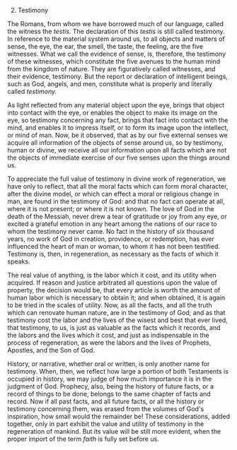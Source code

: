 2. Testimony 

The  Romans,  from  whom  we  have  borrowed  much  of  our language, called the witness the *testis.* The declaration of this *testis* is still called testimony. In reference to the material system around us, to all objects and matters of sense, the eye, the ear, the smell, the  taste,  the  feeling,  are  the  five  witnesses.  What  we  call  the evidence of sense, is, therefore, the testimony of these witnesses, which  constitute  the  five  avenues  to  the  human  mind  from  the kingdom  of  nature.  They  are  figuratively  called  witnesses,  and their  evidence,  testimony.  But  the  report  or  declaration  of intelligent beings, such as God, angels, and men, constitute what is properly and literally called *testimony.* 

As light reflected from any material object upon the eye, brings that object into contact with the eye, or enables the object to make its image on the eye, so testimony concerning any fact, brings that fact into contact with the mind, and enables it to impress itself, or to form its image upon the intellect, or mind of man. Now, be it observed,  that  as  by  our  five  external  senses  we  acquire  all information of the objects of sense around us, so by testimony, human  or  divine,  we  receive  all  our  information  upon  all  facts which are not the objects of immediate exercise of our five senses upon the things around us. 

To  appreciate  the  full  value  of  testimony  in  divine  work  of regeneration, we have only to reflect, that all the moral facts which can form moral character, after the divine model, or which  can effect  a  moral  or  religious  change  in  man,  are  found  in  the testimony of God: and that no fact can operate at all, where it is not present; or where it is not known. The love of God in the death of the Messiah, never drew a tear of gratitude or joy from any eye, or excited a grateful emotion in any heart among the nations of our race to whom the testimony never came. No fact in the history of six thousand years, no work of God in creation, providence, or redemption, has ever influenced the heart of man or woman, to whom it has not been testified. Testimony is, then, in regeneration, as necessary as the facts of which it speaks. 

The real value of anything, is the labor which it cost, and its utility when acquired. If reason and justice arbitrated all questions upon the value of property, the decision would be, that every article is worth the amount of human labor which is necessary to obtain it; and when obtained, it is again to be tried in the scales of utility. Now, as all the facts, and all the truth which can renovate human nature, are in the testimony of God; and as that testimony cost the labor  and  the  lives  of  the  wisest  and  best  that  ever  lived,  that testimony, to us, is just as valuable as the facts which it records, and the labors and the lives which it cost, and just as indispensable in the process of regeneration, as were the labors and the lives of Prophets, Apostles, and the Son of God. 

History, or narrative, whether oral or written, is only another name for testimony. When, then, we reflect how large a portion of both Testaments is occupied in history, we may judge of how much importance it is in the judgment of God. Prophecy, also, being the history of future facts, or a record of things to be done, belongs to the same chapter of facts and record. Now if all past facts, and all future facts, or all the history or testimony concerning them, was erased from the volumes of God's inspiration, how small would the remainder be! These considerations, added together, only in part exhibit the value and utility of testimony in the regeneration of mankind. But its value will be still more evident, when the proper import of the term *faith* is fully set before us. 


